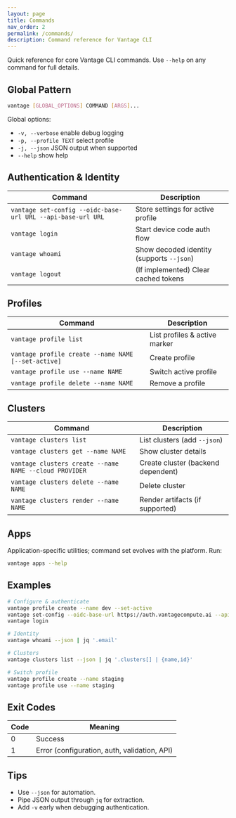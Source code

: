 ```yaml
---
layout: page
title: Commands
nav_order: 2
permalink: /commands/
description: Command reference for Vantage CLI
---
```


Quick reference for core Vantage CLI commands. Use `--help` on any command for full details.

## Global Pattern

```bash
vantage [GLOBAL_OPTIONS] COMMAND [ARGS]...
```

Global options:

- `-v, --verbose` enable debug logging
- `-p, --profile TEXT` select profile
- `-j, --json` JSON output when supported
- `--help` show help


## Authentication & Identity

| Command | Description |
|---------|-------------|
| `vantage set-config --oidc-base-url URL --api-base-url URL` | Store settings for active profile |
| `vantage login` | Start device code auth flow |
| `vantage whoami` | Show decoded identity (supports `--json`) |
| `vantage logout` | (If implemented) Clear cached tokens |

## Profiles

| Command | Description |
|---------|-------------|
| `vantage profile list` | List profiles & active marker |
| `vantage profile create --name NAME [--set-active]` | Create profile |
| `vantage profile use --name NAME` | Switch active profile |
| `vantage profile delete --name NAME` | Remove a profile |

## Clusters

| Command | Description |
|---------|-------------|
| `vantage clusters list` | List clusters (add `--json`) |
| `vantage clusters get --name NAME` | Show cluster details |
| `vantage clusters create --name NAME --cloud PROVIDER` | Create cluster (backend dependent) |
| `vantage clusters delete --name NAME` | Delete cluster |
| `vantage clusters render --name NAME` | Render artifacts (if supported) |

## Apps

Application-specific utilities; command set evolves with the platform. Run:

```bash
vantage apps --help
```

## Examples

```bash
# Configure & authenticate
vantage profile create --name dev --set-active
vantage set-config --oidc-base-url https://auth.vantagecompute.ai --api-base-url https://apis.vantagecompute.ai
vantage login

# Identity
vantage whoami --json | jq '.email'

# Clusters
vantage clusters list --json | jq '.clusters[] | {name,id}'

# Switch profile
vantage profile create --name staging
vantage profile use --name staging
```

## Exit Codes

| Code | Meaning |
|------|---------|
| 0 | Success |
| 1 | Error (configuration, auth, validation, API) |

## Tips

- Use `--json` for automation.
- Pipe JSON output through `jq` for extraction.
- Add `-v` early when debugging authentication.
